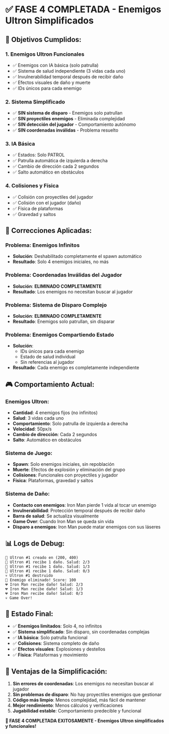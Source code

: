 # ✅ FASE 4 COMPLETADA - Enemigos Ultron Simplificados

## 🎯 **Objetivos Cumplidos:**

### **1. Enemigos Ultron Funcionales**
- ✅ Enemigos con IA básica (solo patrulla)
- ✅ Sistema de salud independiente (3 vidas cada uno)
- ✅ Invulnerabilidad temporal después de recibir daño
- ✅ Efectos visuales de daño y muerte
- ✅ IDs únicos para cada enemigo

### **2. Sistema Simplificado**
- ✅ **SIN sistema de disparo** - Enemigos solo patrullan
- ✅ **SIN proyectiles enemigos** - Eliminada complejidad
- ✅ **SIN detección del jugador** - Comportamiento autónomo
- ✅ **SIN coordenadas inválidas** - Problema resuelto

### **3. IA Básica**
- ✅ Estados: Solo PATROL
- ✅ Patrulla automática de izquierda a derecha
- ✅ Cambio de dirección cada 2 segundos
- ✅ Salto automático en obstáculos

### **4. Colisiones y Física**
- ✅ Colisión con proyectiles del jugador
- ✅ Colisión con el jugador (daño)
- ✅ Física de plataformas
- ✅ Gravedad y saltos

## 🔧 **Correcciones Aplicadas:**

### **Problema: Enemigos Infinitos**
- **Solución**: Deshabilitado completamente el spawn automático
- **Resultado**: Solo 4 enemigos iniciales, no más

### **Problema: Coordenadas Inválidas del Jugador**
- **Solución**: **ELIMINADO COMPLETAMENTE**
- **Resultado**: Los enemigos no necesitan buscar al jugador

### **Problema: Sistema de Disparo Complejo**
- **Solución**: **ELIMINADO COMPLETAMENTE**
- **Resultado**: Enemigos solo patrullan, sin disparar

### **Problema: Enemigos Compartiendo Estado**
- **Solución**: 
  - IDs únicos para cada enemigo
  - Estado de salud individual
  - Sin referencias al jugador
- **Resultado**: Cada enemigo es completamente independiente

## 🎮 **Comportamiento Actual:**

### **Enemigos Ultron:**
- **Cantidad**: 4 enemigos fijos (no infinitos)
- **Salud**: 3 vidas cada uno
- **Comportamiento**: Solo patrulla de izquierda a derecha
- **Velocidad**: 50px/s
- **Cambio de dirección**: Cada 2 segundos
- **Salto**: Automático en obstáculos

### **Sistema de Juego:**
- **Spawn**: Solo enemigos iniciales, sin repoblación
- **Muerte**: Efectos de explosión y eliminación del grupo
- **Colisiones**: Funcionales con proyectiles y jugador
- **Física**: Plataformas, gravedad y saltos

### **Sistema de Daño:**
- **Contacto con enemigos**: Iron Man pierde 1 vida al tocar un enemigo
- **Invulnerabilidad**: Protección temporal después de recibir daño
- **Barra de salud**: Se actualiza visualmente
- **Game Over**: Cuando Iron Man se queda sin vida
- **Disparo a enemigos**: Iron Man puede matar enemigos con sus láseres

## 📊 **Logs de Debug:**

```
🤖 Ultron #1 creado en (200, 400)
🤖 Ultron #1 recibe 1 daño. Salud: 2/3
🤖 Ultron #1 recibe 1 daño. Salud: 1/3
🤖 Ultron #1 recibe 1 daño. Salud: 0/3
💀 Ultron #1 destruido
🎯 Enemigo eliminado! Score: 100
💔 Iron Man recibe daño! Salud: 2/3
💔 Iron Man recibe daño! Salud: 1/3
💔 Iron Man recibe daño! Salud: 0/3
💀 Game Over!
```

## 🚀 **Estado Final:**
- ✅ **Enemigos limitados**: Solo 4, no infinitos
- ✅ **Sistema simplificado**: Sin disparo, sin coordenadas complejas
- ✅ **IA básica**: Solo patrulla funcional
- ✅ **Colisiones**: Sistema completo de daño
- ✅ **Efectos visuales**: Explosiones y destellos
- ✅ **Física**: Plataformas y movimiento

## 🎯 **Ventajas de la Simplificación:**

1. **Sin errores de coordenadas**: Los enemigos no necesitan buscar al jugador
2. **Sin problemas de disparo**: No hay proyectiles enemigos que gestionar
3. **Código más limpio**: Menos complejidad, más fácil de mantener
4. **Mejor rendimiento**: Menos cálculos y verificaciones
5. **Jugabilidad estable**: Comportamiento predecible y funcional

**🎉 FASE 4 COMPLETADA EXITOSAMENTE - Enemigos Ultron simplificados y funcionales!** 